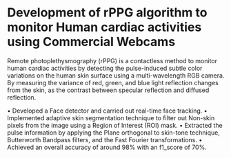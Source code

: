 # Development of rPPG algorithm to monitor Human cardiac activities using Commercial Webcams

Remote photoplethysmography (rPPG) is a contactless method to monitor human cardiac activities by detecting the pulse-induced subtle color variations on the human skin surface using a multi-wavelength RGB camera. By measuring the variance of red, green, and blue light reflection changes from the skin, as the contrast between specular reflection and diffused reflection.

• Developed a Face detector and carried out real-time face tracking.
• Implemented adaptive skin segmentation technique to filter out Non-skin pixels from the image using a Region of Interest (ROI) mask.
• Extracted the pulse information by applying the Plane orthogonal to skin-tone technique, Butterworth Bandpass filters, and the Fast Fourier transformations.
• Achieved an overall accuracy of around 98% with an f1_score of 70%.
